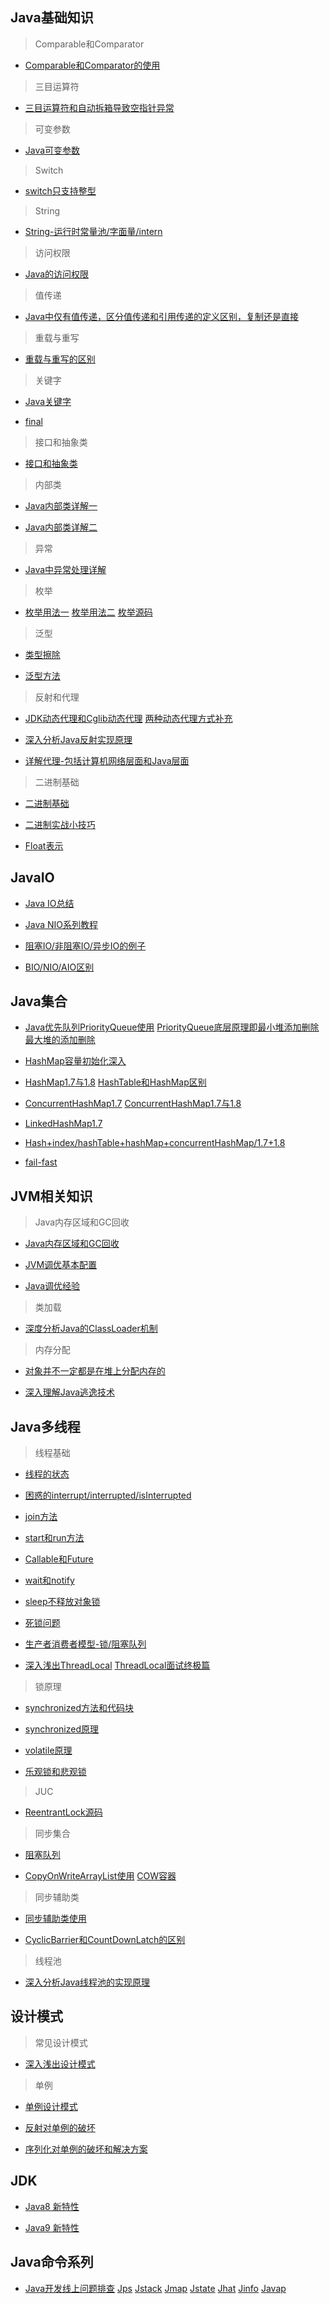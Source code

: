 ## Java基础知识

>Comparable和Comparator

- [Comparable和Comparator的使用](http://www.hollischuang.com/archives/1292)

>三目运算符

- [三目运算符和自动拆箱导致空指针异常](http://www.hollischuang.com/archives/435)

>可变参数

- [Java可变参数](http://www.hollischuang.com/archives/222)

>Switch

- [switch只支持整型](http://www.hollischuang.com/archives/61)

>String

- [String-运行时常量池/字面量/intern](http://www.hollischuang.com/archives/2517)

>访问权限

- [Java的访问权限](http://www.importnew.com/18097.html)

>值传递

- [Java中仅有值传递，区分值传递和引用传递的定义区别，复制还是直接](http://www.hollischuang.com/archives/2275)

>重载与重写

- [重载与重写的区别](http://www.hollischuang.com/archives/1308)

>关键字

- [Java关键字](http://www.cnblogs.com/hellokitty1/p/4373048.html)

- [final](http://www.importnew.com/18586.html)

>接口和抽象类

- [接口和抽象类](http://www.importnew.com/18780.html)

>内部类

- [Java内部类详解一](http://www.cnblogs.com/dolphin0520/p/3811445.html)

- [Java内部类详解二](http://www.importnew.com/20134.html)

>异常

- [Java中异常处理详解](http://www.importnew.com/26613.html)

>枚举

- [枚举用法一](http://www.hollischuang.com/archives/195)
[枚举用法二](https://www.jianshu.com/p/2f592e6109d1)
[枚举源码](http://www.hollischuang.com/archives/92)

>泛型

- [类型擦除](http://www.hollischuang.com/archives/226)

- [泛型方法](http://www.hollischuang.com/archives/228)

>反射和代理

- [JDK动态代理和Cglib动态代理](https://blog.csdn.net/u013126379/article/details/52121096)
[两种动态代理方式补充](https://blog.csdn.net/mhmyqn/article/details/48474815)

- [深入分析Java反射实现原理](https://www.jianshu.com/p/3ea4a6b57f87)

- [详解代理-包括计算机网络层面和Java层面](https://mp.weixin.qq.com/s/kycTUCtgmjtdAA4f_KpFFg)

>二进制基础

- [二进制基础](https://mp.weixin.qq.com/s/AIvthkKEqacnfZBIZAxSKA)

- [二进制实战小技巧](https://mp.weixin.qq.com/s/AIvthkKEqacnfZBIZAxSKA)

- [Float表示](https://blog.csdn.net/gaoshuang5678/article/details/50554131)

## JavaIO

- [Java IO总结](http://www.importnew.com/23708.html)

- [Java NIO系列教程](http://www.importnew.com/19046.html)

- [阻塞IO/非阻塞IO/异步IO的例子](http://www.importnew.com/28021.html)

- [BIO/NIO/AIO区别](https://blog.csdn.net/skiof007/article/details/52873421)

## Java集合

- [Java优先队列PriorityQueue使用](http://www.importnew.com/6932.html)
[PriorityQueue底层原理即最小堆添加删除](http://www.cnblogs.com/CarpenterLee/p/5488070.html)
[最大堆的添加删除](http://www.cnblogs.com/skywang12345/p/3610390.html)

- [HashMap容量初始化深入](http://www.hollischuang.com/archives/2431)

- [HashMap1.7与1.8](http://www.importnew.com/20386.html)
[HashTable和HashMap区别](http://www.importnew.com/24822.html)

- [ConcurrentHashMap1.7](https://my.oschina.net/hosee/blog/639352)
[ConcurrentHashMap1.7与1.8](http://www.importnew.com/22007.html)

- [LinkedHashMap1.7](http://www.importnew.com/16695.html)

- [Hash+index/hashTable+hashMap+concurrentHashMap/1.7+1.8](http://www.hollischuang.com/archives/2091)

- [fail-fast](http://www.cnblogs.com/skywang12345/p/3308762.html)

## JVM相关知识

>Java内存区域和GC回收

- [Java内存区域和GC回收](http://www.cnblogs.com/hnrainll/archive/2013/11/06/3410042.html)

- [JVM调优基本配置](http://www.importnew.com/19264.html)

- [Java调优经验](http://www.importnew.com/22336.html)

>类加载

- [深度分析Java的ClassLoader机制](http://www.hollischuang.com/archives/199)

>内存分配

- [对象并不一定都是在堆上分配内存的](https://mp.weixin.qq.com/s/VRjflfdqgdM-J9dzdoyFng)

- [深入理解Java逃逸技术](https://mp.weixin.qq.com/s/HWIuXNWjyfV-5UVoQG3vSQ)


## Java多线程

>线程基础

- [线程的状态](http://www.cnblogs.com/skywang12345/p/3479024.html)

- [困惑的interrupt/interrupted/isInterrupted](https://www.jianshu.com/p/75e699ee083e)

- [join方法](http://www.cnblogs.com/skywang12345/p/3479275.html)

- [start和run方法](http://www.cnblogs.com/skywang12345/p/3479083.html)

- [Callable和Future](http://www.cnblogs.com/skywang12345/p/3544116.html)

- [wait和notify](http://www.cnblogs.com/skywang12345/p/3479224.html)

- [sleep不释放对象锁](http://www.cnblogs.com/skywang12345/p/3479256.html)

- [死锁问题](http://www.cnblogs.com/xrq730/p/4853713.html)

- [生产者消费者模型-锁/阻塞队列](https://github.com/CaiFengGH/JobContent/tree/master/src/ProduceAndConsume)

- [深入浅出ThreadLocal](http://www.importnew.com/20147.html)
[ThreadLocal面试终极篇](https://mp.weixin.qq.com/s/5gkK_dwDPAOrtHYSLsQzUA)

>锁原理

- [synchronized方法和代码块](http://www.hollischuang.com/archives/1883)

- [synchronized原理](http://www.importnew.com/23511.html)

- [volatile原理](http://www.importnew.com/18126.html)

- [乐观锁和悲观锁](http://www.importnew.com/21037.html)

>JUC

- [ReentrantLock源码](http://www.importnew.com/22924.html)

>同步集合

- [阻塞队列](http://www.importnew.com/17537.html)

- [CopyOnWriteArrayList使用](http://www.importnew.com/25034.html)
[COW容器](http://www.importnew.com/22470.html)

>同步辅助类

- [同步辅助类使用](https://www.jianshu.com/p/0e411c78f385)

- [CyclicBarrier和CountDownLatch的区别](http://www.importnew.com/18459.html)

>线程池

- [深入分析Java线程池的实现原理](https://www.jianshu.com/p/87bff5cc8d8c)


## 设计模式

>常见设计模式

- [深入浅出设计模式](https://www.jianshu.com/p/6e5eda3a51af)

>单例

- [单例设计模式](http://www.importnew.com/21141.html)

- [反射对单例的破坏](http://www.importnew.com/22493.html)

- [序列化对单例的破坏和解决方案](http://www.hollischuang.com/archives/1144)

## JDK

- [Java8 新特性](http://www.importnew.com/11908.html)

- [Java9 新特性](http://www.importnew.com/24528.html)

## Java命令系列

- [Java开发线上问题排查](http://www.hollischuang.com/archives/1561)
[Jps](http://www.hollischuang.com/archives/105)
[Jstack](http://www.hollischuang.com/archives/110)
[Jmap](http://www.hollischuang.com/archives/303)
[Jstate](http://www.hollischuang.com/archives/481)
[Jhat](http://www.hollischuang.com/archives/1047)
[Jinfo](http://www.hollischuang.com/archives/1094)
[Javap](http://www.hollischuang.com/archives/1107)


